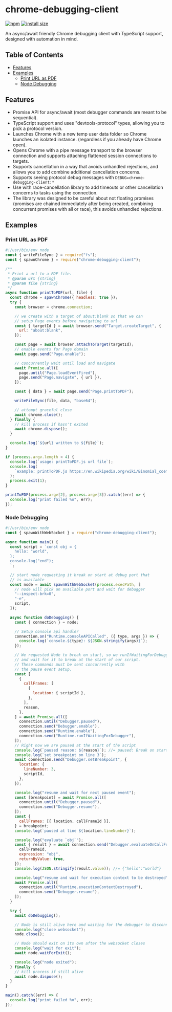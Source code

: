 # chrome-debugging-client

[![npm](https://img.shields.io/npm/v/chrome-debugging-client.svg)](https://www.npmjs.com/package/chrome-debugging-client)
[![install size](https://packagephobia.now.sh/badge?p=chrome-debugging-client)](https://packagephobia.now.sh/result?p=chrome-debugging-client)

An async/await friendly Chrome debugging client with TypeScript support,
designed with automation in mind.

## Table of Contents

* [Features](#features)
* [Examples](#examples)
  * [Print URL as PDF](#print-url-as-pdf)
  * [Node Debugging](#node-debugging)

## Features

* Promise API for async/await (most debugger commands are meant to be sequential).
* TypeScript support and uses "devtools-protocol" types, allowing you to pick a protocol version.
* Launches Chrome with a new temp user data folder so Chrome launches an isolated instance.
  (regardless if you already have Chrome open).
* Opens Chrome with a pipe message transport to the browser connection and supports
  attaching flattened session connections to targets.
* Supports cancellation in a way that avoids unhandled rejections, and allows you to add combine
  additional cancellation concerns.
* Supports seeing protocol debug messages with `DEBUG=chrome-debugging-client:*`
* Use with race-cancellation library to add timeouts or other cancellation concerns to tasks
  using the connection.
* The library was designed to be careful about not floating promises (promises are
  chained immediately after being created, combining concurrent promises with all
  or race), this avoids unhandled rejections.

## Examples

### Print URL as PDF

```js file=examples/printToPDF.js
#!/usr/bin/env node
const { writeFileSync } = require("fs");
const { spawnChrome } = require("chrome-debugging-client");

/**
 * Print a url to a PDF file.
 * @param url {string}
 * @param file {string}
 */
async function printToPDF(url, file) {
  const chrome = spawnChrome({ headless: true });
  try {
    const browser = chrome.connection;

    // we create with a target of about:blank so that we can
    // setup Page events before navigating to url
    const { targetId } = await browser.send("Target.createTarget", {
      url: "about:blank",
    });

    const page = await browser.attachToTarget(targetId);
    // enable events for Page domain
    await page.send("Page.enable");

    // concurrently wait until load and navigate
    await Promise.all([
      page.until("Page.loadEventFired"),
      page.send("Page.navigate", { url }),
    ]);

    const { data } = await page.send("Page.printToPDF");

    writeFileSync(file, data, "base64");

    // attempt graceful close
    await chrome.close();
  } finally {
    // kill process if hasn't exited
    await chrome.dispose();
  }

  console.log(`${url} written to ${file}`);
}

if (process.argv.length < 4) {
  console.log(`usage: printToPDF.js url file`);
  console.log(
    `example: printToPDF.js https://en.wikipedia.org/wiki/Binomial_coefficient Binomial_coefficient.pdf`,
  );
  process.exit(1);
}

printToPDF(process.argv[2], process.argv[3]).catch((err) => {
  console.log("print failed %o", err);
});

```

### Node Debugging

```js file=examples/nodeDebug.js
#!/usr/bin/env node
const { spawnWithWebSocket } = require("chrome-debugging-client");

async function main() {
  const script = `const obj = {
    hello: "world",
  };
  console.log("end");
  `;

  // start node requesting it break on start at debug port that
  // is available
  const node = await spawnWithWebSocket(process.execPath, [
    // node will pick an available port and wait for debugger
    "--inspect-brk=0",
    "-e",
    script,
  ]);

  async function doDebugging() {
    const { connection } = node;

    // Setup console api handler
    connection.on("Runtime.consoleAPICalled", ({ type, args }) => {
      console.log(`console.${type}: ${JSON.stringify(args)}`);
    });

    // We requested Node to break on start, so we runIfWaitingForDebugger
    // and wait for it to break at the start of our script.
    // These commands must be sent concurrently with
    // the pause event setup.
    const [
      {
        callFrames: [
          {
            location: { scriptId },
          },
        ],
        reason,
      },
    ] = await Promise.all([
      connection.until("Debugger.paused"),
      connection.send("Debugger.enable"),
      connection.send("Runtime.enable"),
      connection.send("Runtime.runIfWaitingForDebugger"),
    ]);
    // Right now we are paused at the start of the script
    console.log(`paused reason: ${reason}`); //= paused: Break on start
    console.log(`set breakpoint on line 3`);
    await connection.send("Debugger.setBreakpoint", {
      location: {
        lineNumber: 3,
        scriptId,
      },
    });

    console.log("resume and wait for next paused event");
    const [breakpoint] = await Promise.all([
      connection.until("Debugger.paused"),
      connection.send("Debugger.resume"),
    ]);
    const {
      callFrames: [{ location, callFrameId }],
    } = breakpoint;
    console.log(`paused at line ${location.lineNumber}`);

    console.log("evaluate `obj`");
    const { result } = await connection.send("Debugger.evaluateOnCallFrame", {
      callFrameId,
      expression: "obj",
      returnByValue: true,
    });
    console.log(JSON.stringify(result.value)); //= {"hello":"world"}

    console.log("resume and wait for execution context to be destroyed");
    await Promise.all([
      connection.until("Runtime.executionContextDestroyed"),
      connection.send("Debugger.resume"),
    ]);
  }

  try {
    await doDebugging();

    // Node is still alive here and waiting for the debugger to disconnect
    console.log("close websocket");
    node.close();

    // Node should exit on its own after the websocket closes
    console.log("wait for exit");
    await node.waitForExit();

    console.log("node exited");
  } finally {
    // kill process if still alive
    await node.dispose();
  }
}

main().catch((err) => {
  console.log("print failed %o", err);
});

```
